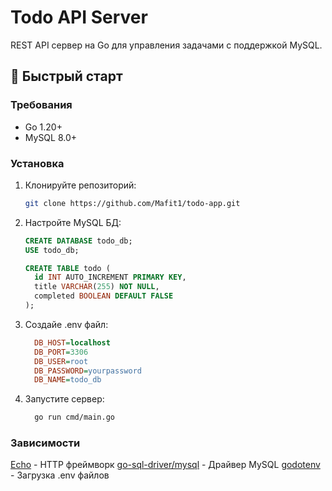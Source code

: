 # Todo API Server

REST API сервер на Go для управления задачами с поддержкой MySQL.

## 🚀 Быстрый старт

### Требования
- Go 1.20+
- MySQL 8.0+

### Установка
1. Клонируйте репозиторий:
   ```bash
   git clone https://github.com/Mafit1/todo-app.git
   
2. Настройте MySQL БД:
   ```sql
   CREATE DATABASE todo_db;
   USE todo_db;

   CREATE TABLE todo (
     id INT AUTO_INCREMENT PRIMARY KEY,
     title VARCHAR(255) NOT NULL,
     completed BOOLEAN DEFAULT FALSE
   );
   
3. Создайе .env файл:
   ```ini
     DB_HOST=localhost
     DB_PORT=3306
     DB_USER=root
     DB_PASSWORD=yourpassword
     DB_NAME=todo_db

4. Запустите сервер:
   ```bash
     go run cmd/main.go

### Зависимости
[Echo](https://echo.labstack.com/) - HTTP фреймворк
[go-sql-driver/mysql](https://github.com/go-sql-driver/mysql) - Драйвер MySQL
[godotenv](https://github.com/joho/godotenv) - Загрузка .env файлов
